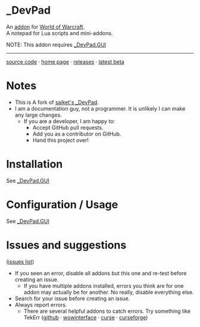 # _DevPad

An 
[addon](http://blog.spiralofhope.com/?p=17845)
for 
[World of Warcraft](http://blog.spiralofhope.com/?p=2987).  
A notepad for Lua scripts and mini-addons.

NOTE:  This addon requires [_DevPad.GUI](https://github.com/spiralofhope/_DevPad.GUI)

----

[source code](https://github.com/spiralofhope/_DevPad)
 · [home page](http://blog.spiralofhope.com/?p=17397)
 · [releases](https://github.com/spiralofhope/_DevPad/releases)
 · [latest beta](https://github.com/spiralofhope/_DevPad/archive/master.zip)



# Notes

- This is A fork of 
[saiket's _DevPad](https://github.com/Saiket/wow-saiket/_DevPad).
- I am a documentation guy, not a programmer.  It is unlikely I can make any large changes.
  -  If you are a developer, I am happy to:
     -  Accept GitHub pull requests.
     -  Add you as a contributor on GitHub.
     -  Hand this project over!



# Installation

See [_DevPad.GUI](https://github.com/spiralofhope/_DevPad.GUI)



# Configuration / Usage

See [_DevPad.GUI](https://github.com/spiralofhope/_DevPad.GUI)



# Issues and suggestions

([issues list](https://github.com/spiralofhope/_DevPad/issues))

- If you seen an error, disable all addons but this one and re-test before creating an issue.
  -  If you have multiple addons installed, errors you think are for one addon may actually be for another.  No really, disable everything else.
- Search for your issue before creating an issue.
- Always report errors.
  -  There are several helpful addons to catch errors.  Try something like TekErr ([github](https://github.com/TekNoLogic/tekErr) &middot;  [wowinterface](http://www.wowinterface.com/downloads/info6681) &middot; [curse](https://mods.curse.com/project/103101) &middot; [curseforge](https://www.curseforge.com/projects/103101/))
